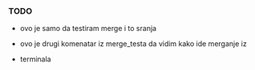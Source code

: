 ### TODO

- ovo je samo da testiram merge i to sranja










- ovo je drugi komenatar iz merge_testa da vidim kako ide merganje iz 
- terminala
